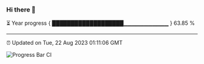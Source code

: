 ### Hi there 👋

⏳ Year progress { ███████████████████▁▁▁▁▁▁▁▁▁▁▁ } 63.85 %

---

⏰ Updated on Tue, 22 Aug 2023 01:11:06 GMT

![Progress Bar CI](https://github.com/ZhaoGui/ZhaoGui/workflows/Progress%20Bar%20CI/badge.svg)
